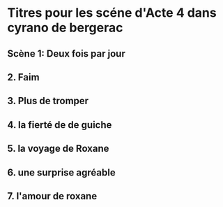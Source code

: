 

# Titres pour les scéne d'Acte 4 dans cyrano de bergerac

## Scène 1: Deux fois par jour
## 2. Faim
## 3. Plus de tromper
## 4. la fierté de de guiche
## 5. la voyage de Roxane
## 6. une surprise agréable
## 7.  l'amour de roxane 